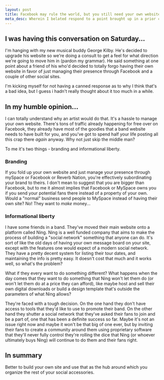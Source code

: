 ```yaml
---
layout: post
title: Facebook may rule the world, but you still need your own website.
meta_desc: Wherein I belated respond to a point brought up in a prior conversation about why artists in particualr should NOT cede their web presence to one of the dominant convenience stores on the web today.
---
```


## I was having this conversation on Saturday...

I'm hanging with my new musical buddy George Kilby.  He's decided to upgrade his website so we're doing a consult to get a feel for what direction we're going to move him in (pardon my grammar).  He said something at one point about a friend of his who'd decided to totally forgo having their own website in favor of just managing their presence through Facebook and a couple of other social sites.

I'm kicking myself for not having a canned response as to why I think that's a bad idea, but I guess i hadn't really thought about it too much in a while.

## In my humble opinion...

I can totally understand why an artist would do that.  It's a hassle to manage your own website.  There's tons of traffic already happening for free over on Facebook, they already have most of the goodies that a band website needs to have built for you, and you've got to spend half your life posting all this crap there *again* anyway.  Why not just skip the middle man?

To me it's two things - branding and informational liberty.

### Branding

If you fold up your own website and just manage your presence through mySpace or Facebook or Reverb Nation, you're effectively subordinating your brand to theirs. I don't mean to suggest that you are bigger than Facebook, but to me it almost implies that Facebook or MySpace owns you if you send your potential fans there instead of a property of your own.  Would a "normal" business send people to MySpace instead of having their own site?  No!  They want to _make_ money...

### Informational liberty

I have some friends in a band.  They've moved their main website onto a platform called Ning.  Ning is a well funded company that aims to make the process of building a "social network" something that anyone can do.  It's sort of like the old days of having your own message board on your site, except with the features one would expect of a modern social network.  They have a pretty decent system for listing their tour dates, and maintaining the info is pretty easy.  It doesn't cost that much and it works well, so what's the problem?

What if they every want to do something different?  What happens when the day comes that they want to do something that Ning won't let them do (or won't let them do at a price they can afford), like maybe host and sell their own digital downloads or build a design template that's outside the parameters of what Ning allows?

They're faced with a tough decision.  On the one hand they don't have access to tools that they'd like to use to promote their band.  On the other hand they shutter a social network that they've asked their fans to join and be a part of, one that has been a definite success so far.  Maybe it's not an issue right now and maybe it won't be that big of one ever, but by inviting their fans to create a community around them using proprietary software that they'll never fully control they're rolling the dice that Ning (or whoever ultimately buys Ning) will continue to do them and their fans right.

## In summary

Better to build your own site and use that as the hub around which you organize the rest of your social accessories.  
